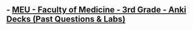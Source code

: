 ## - [MEU - Faculty of Medicine - 3rd Grade - Anki Decks (Past Questions & Labs)](https://drive.google.com/drive/folders/1NkZBE5DgrjkfSPE9R6oR8rPbMm-Kqw14?usp=sharing)
